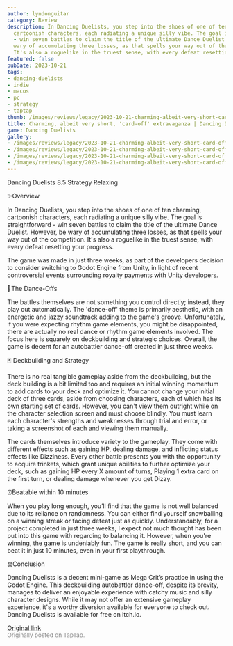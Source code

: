 ```yaml
---
author: lyndonguitar
category: Review
description: In Dancing Duelists, you step into the shoes of one of ten charming,
  cartoonish characters, each radiating a unique silly vibe. The goal is straightforward
  - win seven battles to claim the title of the ultimate Dance Duelist. However, be
  wary of accumulating three losses, as that spells your way out of the competition.
  It's also a roguelike in the truest sense, with every defeat resetting your progress.
featured: false
pubDate: 2023-10-21
tags:
- dancing-duelists
- indie
- macos
- pc
- strategy
- taptap
thumb: /images/reviews/legacy/2023-10-21-charming-albeit-very-short-card-off-extravaganza--dancing-duelists-0.avif
title: Charming, albeit very short, 'card-off' extravaganza | Dancing Duelists
game: Dancing Duelists
gallery:
- /images/reviews/legacy/2023-10-21-charming-albeit-very-short-card-off-extravaganza--dancing-duelists-0.avif
- /images/reviews/legacy/2023-10-21-charming-albeit-very-short-card-off-extravaganza--dancing-duelists-1.avif
- /images/reviews/legacy/2023-10-21-charming-albeit-very-short-card-off-extravaganza--dancing-duelists-2.avif
- /images/reviews/legacy/2023-10-21-charming-albeit-very-short-card-off-extravaganza--dancing-duelists-3.avif
---
```

Dancing Duelists
8.5
Strategy
Relaxing

✨Overview

In Dancing Duelists, you step into the shoes of one of ten charming, cartoonish characters, each radiating a unique silly vibe. The goal is straightforward - win seven battles to claim the title of the ultimate Dance Duelist. However, be wary of accumulating three losses, as that spells your way out of the competition. It's also a roguelike in the truest sense, with every defeat resetting your progress.

The game was made in just three weeks, as part of the developers decision to consider switching to Godot Engine from Unity, in light of recent controversial events surrounding royalty payments with Unity developers.

🕺The Dance-Offs

The battles themselves are not something you control directly; instead, they play out automatically. The 'dance-off' theme is primarily aesthetic, with an energetic and jazzy soundtrack adding to the game's groove. Unfortunately, if you were expecting rhythm game elements, you might be disappointed, there are actually no real dance or rhythm game elements involved. The focus here is squarely on deckbuilding and strategic choices. Overall, the game is decent for an autobattler dance-off created in just three weeks.

🃏 Deckbuilding and Strategy

There is no real tangible gameplay aside from the deckbuilding, but the deck building is a bit limited too and requires an initial winning momentum to add cards to your deck and optimize it. You cannot change your initial deck of three cards, aside from choosing characters, each of which has its own starting set of cards. However, you can't view them outright while on the character selection screen and must choose blindly.  You must learn each character's strengths and weaknesses through trial and error, or taking a screenshot of each and viewing them manually.

The cards themselves introduce variety to the gameplay. They come with different effects such as gaining HP, dealing damage, and inflicting status effects like Dizziness. Every other battle presents you with the opportunity to acquire trinkets, which grant unique abilities to further optimize your deck, such as gaining HP every X amount of turns, Playing 1 extra card on the first turn, or dealing damage whenever you get Dizzy.

⏰️Beatable within 10 minutes

When you play long enough, you’ll find that the game is not well balanced due to its reliance on randomness. You can either find yourself snowballing on a winning streak or facing defeat just as quickly. Understandably, for a project completed in just three weeks, I expect not much thought has been put into this game with regarding to balancing it. However, when you're winning, the game is undeniably fun. The game is really short, and you can beat it in just 10 minutes, even in your first playthrough.

⚖️Conclusion

Dancing Duelists is a decent mini-game as Mega Crit’s practice in using the Godot Engine. This deckbuilding autobattler dance-off, despite its brevity, manages to deliver an enjoyable experience with catchy music and silly character designs. While it may not offer an extensive gameplay experience, it's a worthy diversion available for everyone to check out. Dancing Duelists is available for free on itch.io.

[Original link](https://www.taptap.io/post/6460394)<br><span style="font-size: 0.95em; color: #888;">Originally posted on TapTap.</span>
